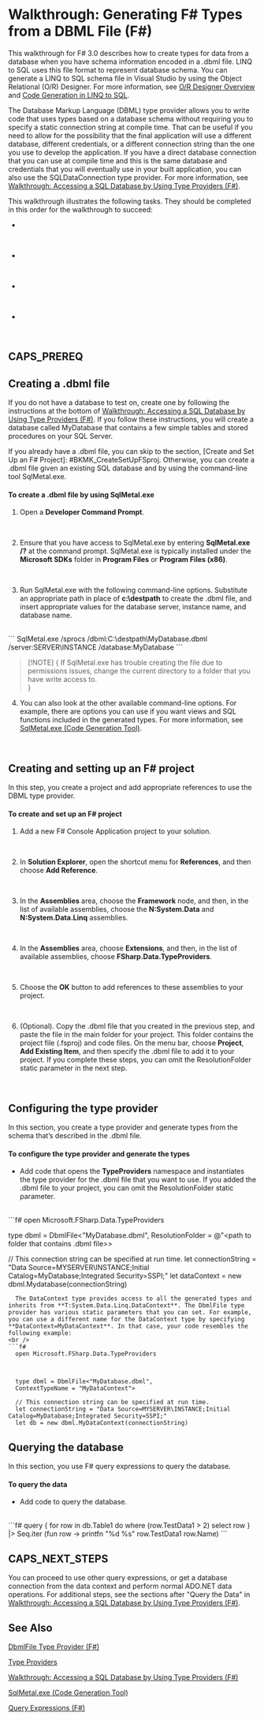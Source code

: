 # Walkthrough: Generating F# Types from a DBML File (F#)

This walkthrough for F# 3.0 describes how to create types for data from a database when you have schema information encoded in a .dbml file. LINQ to SQL uses this file format to represent database schema. You can generate a LINQ to SQL schema file in Visual Studio by using the Object Relational (O/R) Designer. For more information, see [O&#47;R Designer Overview](OBR+Designer+Overview.md) and [Code Generation in LINQ to SQL](Code+Generation+in+https://msdn.microsoft.com/library/bb386976.aspx).

The Database Markup Language (DBML) type provider allows you to write code that uses types based on a database schema without requiring you to specify a static connection string at compile time. That can be useful if you need to allow for the possibility that the final application will use a different database, different credentials, or a different connection string than the one you use to develop the application. If you have a direct database connection that you can use at compile time and this is the same database and credentials that you will eventually use in your built application, you can also use the SQLDataConnection type provider. For more information, see [Walkthrough: Accessing a SQL Database by Using Type Providers &#40;F&#35;&#41;](Walkthrough+-+Accessing+a+SQL+Database+by+Using+Type+Providers+%28F%23%29.md).

This walkthrough illustrates the following tasks. They should be completed in this order for the walkthrough to succeed:


- [Creating a .dbml file]: #BKMK_CreateADBMLFile
<br />

- [Creating and setting up an F# project]: #BKMK_CreateSetUpFSproj
<br />

- [Configuring the type provider and generating the types]: #BKMK_ConfigTypeProv
<br />

- [Querying the database]: #BKMK_QueryData
<br />


## CAPS_PREREQ

## <a name="BKMK_CreateADBMLFile"> </a>

## Creating a .dbml file
If you do not have a database to test on, create one by following the instructions at the bottom of [Walkthrough: Accessing a SQL Database by Using Type Providers &#40;F&#35;&#41;](Walkthrough+-+Accessing+a+SQL+Database+by+Using+Type+Providers+%28F%23%29.md). If you follow these instructions, you will create a database called MyDatabase that contains a few simple tables and stored procedures on your SQL Server.

If you already have a .dbml file, you can skip to the section, [Create and Set Up an F# Project]: #BKMK_CreateSetUpFSproj. Otherwise, you can create a .dbml file given an existing SQL database and by using the command-line tool SqlMetal.exe.


#### To create a .dbml file by using SqlMetal.exe

1. Open a **Developer Command Prompt**.
<br />

2. Ensure that you have access to SqlMetal.exe by entering **SqlMetal.exe /?** at the command prompt. SqlMetal.exe is typically installed under the **Microsoft SDKs** folder in **Program Files** or **Program Files (x86)**.
<br />

3. Run SqlMetal.exe with the following command-line options. Substitute an appropriate path in place of **c:\destpath** to create the .dbml file, and insert appropriate values for the database server, instance name, and database name.
<br />
```
  SqlMetal.exe /sprocs /dbml:C:\destpath\MyDatabase.dbml /server:SERVER\INSTANCE /database:MyDatabase
```

>[!NOTE] {  If SqlMetal.exe has trouble creating the file due to permissions issues, change the current directory to a folder that you have write access to.
<br />}

4. You can also look at the other available command-line options. For example, there are options you can use if you want views and SQL functions included in the generated types. For more information, see [SqlMetal.exe &#40;Code Generation Tool&#41;](https://msdn.microsoft.com/en-us/library/bb386987%28v=vs.110%29.aspx).
<br />


## <a name="BKMK_CreateSetUpFSproj"> </a>

## Creating and setting up an F# project
In this step, you create a project and add appropriate references to use the DBML type provider.


#### To create and set up an F# project

1. Add a new F# Console Application project to your solution.
<br />

2. In **Solution Explorer**, open the shortcut menu for **References**, and then choose **Add Reference**.
<br />

3. In the **Assemblies** area, choose the **Framework** node, and then, in the list of available assemblies, choose the **N:System.Data** and **N:System.Data.Linq** assemblies.
<br />

4. In the **Assemblies** area, choose **Extensions**, and then, in the list of available assemblies, choose **FSharp.Data.TypeProviders**.
<br />

5. Choose the **OK** button to add references to these assemblies to your project.
<br />

6. (Optional). Copy the .dbml file that you created in the previous step, and paste the file in the main folder for your project. This folder contains the project file (.fsproj) and code files. On the menu bar, choose **Project**, **Add Existing Item**, and then specify the .dbml file to add it to your project. If you complete these steps, you can omit the ResolutionFolder static parameter in the next step.
<br />


## <a name="BKMK_ConfigTypeProv"> </a>

## Configuring the type provider
In this section, you create a type provider and generate types from the schema that’s described in the .dbml file.


#### To configure the type provider and generate the types

- Add code that opens the **TypeProviders** namespace and instantiates the type provider for the .dbml file that you want to use. If you added the .dbml file to your project, you can omit the ResolutionFolder static parameter.
<br />
```f#
  open Microsoft.FSharp.Data.TypeProviders
  
  
  type dbml = DbmlFile<"MyDatabase.dbml", ResolutionFolder = @"<path to folder that contains .dbml file>>
  
  // This connection string can be specified at run time.
  let connectionString = "Data Source=MYSERVER\INSTANCE;Initial Catalog=MyDatabase;Integrated Security=SSPI;"
  let dataContext = new dbml.Mydatabase(connectionString)
```
  The DataContext type provides access to all the generated types and inherits from **T:System.Data.Linq.DataContext**. The DbmlFile type provider has various static parameters that you can set. For example, you can use a different name for the DataContext type by specifying **DataContext=MyDataContext**. In that case, your code resembles the following example:
<br />
```f#
  open Microsoft.FSharp.Data.TypeProviders
  
  
  
  type dbml = DbmlFile<"MyDatabase.dbml",
  ContextTypeName = "MyDataContext">
  
  // This connection string can be specified at run time.
  let connectionString = "Data Source=MYSERVER\INSTANCE;Initial Catalog=MyDatabase;Integrated Security=SSPI;"
  let db = new dbml.MyDataContext(connectionString)
```


## <a name="BKMK_QueryData"> </a>

## Querying the database
In this section, you use F# query expressions to query the database.


#### To query the data

- Add code to query the database.
<br />
```f#
  query {
  for row in db.Table1 do
  where (row.TestData1 > 2)
  select row
  }
  |> Seq.iter (fun row -> printfn "%d %s" row.TestData1 row.Name)
```


## CAPS_NEXT_STEPS
You can proceed to use other query expressions, or get a database connection from the data context and perform normal ADO.NET data operations. For additional steps, see the sections after "Query the Data" in [Walkthrough: Accessing a SQL Database by Using Type Providers &#40;F&#35;&#41;](Walkthrough+-+Accessing+a+SQL+Database+by+Using+Type+Providers+%28F%23%29.md).


## See Also
[DbmlFile Type Provider &#40;F&#35;&#41;](DbmlFile+Type+Provider+%28F%23%29.md)

[Type Providers](Type+Providers.md)

[Walkthrough: Accessing a SQL Database by Using Type Providers &#40;F&#35;&#41;](Walkthrough+-+Accessing+a+SQL+Database+by+Using+Type+Providers+%28F%23%29.md)

[SqlMetal.exe &#40;Code Generation Tool&#41;](https://msdn.microsoft.com/en-us/library/bb386987%28v=vs.110%29.aspx)

[Query Expressions &#40;F&#35;&#41;](Query+Expressions+%28F%23%29.md)

